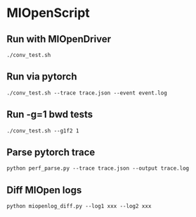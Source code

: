 # MIOpenScript

## Run with MIOpenDriver
    ./conv_test.sh

## Run via pytorch
    ./conv_test.sh --trace trace.json --event event.log

## Run -g=1 bwd tests
    ./conv_test.sh --g1f2 1

## Parse pytorch trace
    python perf_parse.py --trace trace.json --output trace.log

## Diff MIOpen logs
    python miopenlog_diff.py --log1 xxx --log2 xxx
